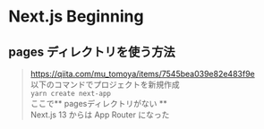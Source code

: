 # Next.js Beginning
## pages ディレクトリを使う方法
> https://qiita.com/mu_tomoya/items/7545bea039e82e483f9e  
以下のコマンドでプロジェクトを新規作成  
`yarn create next-app`  
ここで** pagesディレクトリがない **  
> Next.js 13 からは App Router になった
